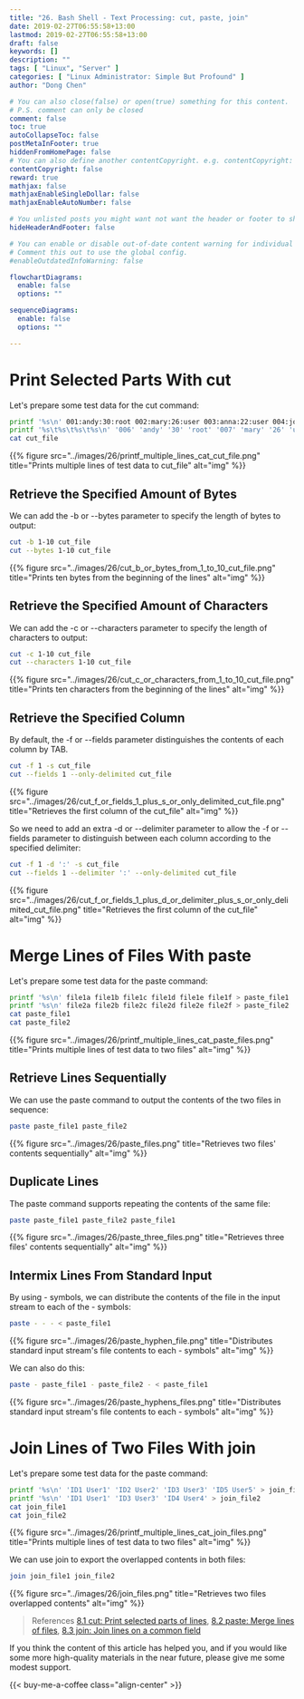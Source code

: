 ```yaml
---
title: "26. Bash Shell - Text Processing: cut, paste, join"
date: 2019-02-27T06:55:58+13:00
lastmod: 2019-02-27T06:55:58+13:00
draft: false
keywords: []
description: ""
tags: [ "Linux", "Server" ]
categories: [ "Linux Administrator: Simple But Profound" ]
author: "Dong Chen"

# You can also close(false) or open(true) something for this content.
# P.S. comment can only be closed
comment: false
toc: true
autoCollapseToc: false
postMetaInFooter: true
hiddenFromHomePage: false
# You can also define another contentCopyright. e.g. contentCopyright: "This is another copyright."
contentCopyright: false
reward: true
mathjax: false
mathjaxEnableSingleDollar: false
mathjaxEnableAutoNumber: false

# You unlisted posts you might want not want the header or footer to show
hideHeaderAndFooter: false

# You can enable or disable out-of-date content warning for individual post.
# Comment this out to use the global config.
#enableOutdatedInfoWarning: false

flowchartDiagrams:
  enable: false
  options: ""

sequenceDiagrams: 
  enable: false
  options: ""

---
```


<!--more-->

# Print Selected Parts With cut

Let's prepare some test data for the cut command:

```bash
printf '%s\n' 001:andy:30:root 002:mary:26:user 003:anna:22:user 004:john:24:user 005:jeff:28:user >> cut_file
printf '%s\t%s\t%s\t%s\n' '006' 'andy' '30' 'root' '007' 'mary' '26' 'user' '008' 'anna' '22' 'user' '009' 'john' '24' 'user' '010' 'jeff' '28' 'user' >> cut_file
cat cut_file
```

{{% figure src="../images/26/printf_multiple_lines_cat_cut_file.png" title="Prints multiple lines of test data to cut_file" alt="img" %}}

## Retrieve the Specified Amount of Bytes

We can add the -b or --bytes parameter to specify the length of bytes to output:

```bash
cut -b 1-10 cut_file
cut --bytes 1-10 cut_file
```

{{% figure src="../images/26/cut_b_or_bytes_from_1_to_10_cut_file.png" title="Prints ten bytes from the beginning of the lines" alt="img" %}}

## Retrieve the Specified Amount of Characters

We can add the -c or --characters parameter to specify the length of characters to output:

```bash
cut -c 1-10 cut_file
cut --characters 1-10 cut_file
```

{{% figure src="../images/26/cut_c_or_characters_from_1_to_10_cut_file.png" title="Prints ten characters from the beginning of the lines" alt="img" %}}

## Retrieve the Specified Column

By default, the -f or --fields parameter distinguishes the contents of each column by TAB.

```bash
cut -f 1 -s cut_file
cut --fields 1 --only-delimited cut_file
```

{{% figure src="../images/26/cut_f_or_fields_1_plus_s_or_only_delimited_cut_file.png" title="Retrieves the first column of the cut_file" alt="img" %}}

So we need to add an extra -d or --delimiter parameter to allow the -f or --fields parameter to distinguish between each column according to the specified delimiter:

```bash
cut -f 1 -d ':' -s cut_file
cut --fields 1 --delimiter ':' --only-delimited cut_file
```

{{% figure src="../images/26/cut_f_or_fields_1_plus_d_or_delimiter_plus_s_or_only_delimited_cut_file.png" title="Retrieves the first column of the cut_file" alt="img" %}}

# Merge Lines of Files With paste

Let's prepare some test data for the paste command:

```bash
printf '%s\n' file1a file1b file1c file1d file1e file1f > paste_file1
printf '%s\n' file2a file2b file2c file2d file2e file2f > paste_file2
cat paste_file1
cat paste_file2
```

{{% figure src="../images/26/printf_multiple_lines_cat_paste_files.png" title="Prints multiple lines of test data to two files" alt="img" %}}

## Retrieve Lines Sequentially

We can use the paste command to output the contents of the two files in sequence:

```bash
paste paste_file1 paste_file2
```

{{% figure src="../images/26/paste_files.png" title="Retrieves two files' contents sequentially" alt="img" %}}

## Duplicate Lines

The paste command supports repeating the contents of the same file:

```bash
paste paste_file1 paste_file2 paste_file1
```

{{% figure src="../images/26/paste_three_files.png" title="Retrieves three files' contents sequentially" alt="img" %}}

## Intermix Lines From Standard Input

By using - symbols, we can distribute the contents of the file in the input stream to each of the - symbols:

```bash
paste - - - < paste_file1
```

{{% figure src="../images/26/paste_hyphen_file.png" title="Distributes standard input stream's file contents to each - symbols" alt="img" %}}

We can also do this:

```bash
paste - paste_file1 - paste_file2 - < paste_file1
```

{{% figure src="../images/26/paste_hyphens_files.png" title="Distributes standard input stream's file contents to each - symbols" alt="img" %}}

# Join Lines of Two Files With join

Let's prepare some test data for the paste command:

```bash
printf '%s\n' 'ID1 User1' 'ID2 User2' 'ID3 User3' 'ID5 User5' > join_file1
printf '%s\n' 'ID1 User1' 'ID3 User3' 'ID4 User4' > join_file2
cat join_file1
cat join_file2
```

{{% figure src="../images/26/printf_multiple_lines_cat_join_files.png" title="Prints multiple lines of test data to two files" alt="img" %}}

We can use join to export the overlapped contents in both files:

```bash
join join_file1 join_file2
```

{{% figure src="../images/26/join_files.png" title="Retrieves two files overlapped contents" alt="img" %}}

> References
> [8.1 cut: Print selected parts of lines](https://www.gnu.org/software/coreutils/manual/html_node/cut-invocation.html),
> [8.2 paste: Merge lines of files](https://www.gnu.org/software/coreutils/manual/html_node/paste-invocation.html),
> [8.3 join: Join lines on a common field](https://www.gnu.org/software/coreutils/manual/html_node/join-invocation.html)

If you think the content of this article has helped you, and if you would like some more high-quality materials in the near future, please give me some modest support.

<!-- Buy Me a Coffee Button -->
{{< buy-me-a-coffee class="align-center" >}}
